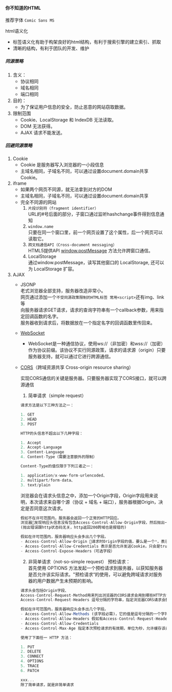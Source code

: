 #### 你不知道的HTML
推荐字体 `Comic Sans MS`  

html语义化
- 标签语义化有助于构架良好的html结构，有利于搜索引擎的建立索引、抓取
- 清晰的结构，有利于团队的开发、维护
##### 同源策略

1. 含义：
    + 协议相同
    + 域名相同
    + 端口相同
2. 目的：
    + 为了保证用户信息的安全，防止恶意的网站窃取数据。
3. 限制范围
    + Cookie、LocalStorage 和 IndexDB 无法读取。
    + DOM 无法获得。
    + AJAX 请求不能发送。

##### 回避同源策略
1. Cookie
    + Cookie 是服务器写入浏览器的一小段信息
    + 主域名相同，子域名不同，可以通过设置document.domain共享 Cookie。
2. iframe
    + 如果两个网页不同源，就无法拿到对方的DOM
    + 主域名相同，子域名不同，可以通过设置document.domain共享
    + 完全不同源的网站
        1. `片段识别符（fragment identifier）`  
        URL的#号后面的部分，子窗口通过监听hashchange事件得到信息通知
        2. `window.name`  
        只要在同一个窗口里，前一个网页设置了这个属性，后一个网页可以读取它。
        3. `跨文档通信API（Cross-document messaging）`  
        HTML5提供API [window.postMessage](https://developer.mozilla.org/zh-CN/docs/Web/API/Window/postMessage) 方法允许跨窗口通信。
        4. LocalStorage  
        通过window.postMessage，读写其他窗口的 LocalStorage, 还可以为 LocalStorage 扩容。
3. AJAX
    + JSONP  
    老式浏览器全部支持，服务器改造非常小。  
    网页通过添加一个`不受同源政策限制的HTML标签 常用<script>`还有img、link等   
    向服务器请求GET请求，请求的查询字符串有一个callback参数，用来指定回调函数的名字。  
    服务器收到请求后，将数据放在一个指定名字的回调函数里传回来。
    + [WebSocket](https://developer.mozilla.org/zh-CN/docs/Web/API/WebSocket)
        - WebSocket是一种通信协议，使用ws://（非加密）和wss://（加密）作为协议前缀。该协议不实行同源政策，请求的请求源（origin）只要服务器支持，就可以通过它进行跨源通信。
    + [CORS](https://developer.mozilla.org/zh-CN/docs/Web/HTTP/Access_control_CORS)（跨域资源共享 Cross-origin resource sharing）

        实现CORS通信的关键是服务器。只要服务器实现了CORS接口，就可以跨源通信  
        1. 简单请求（simple request）
        ```js
        请求方法是以下三种方法之一：

        1. GET
        2. HEAD
        3. POST

        HTTP的头信息不超出以下几种字段：

        1. Accept
        2. Accept-Language
        3. Content-Language
        4. Content-Type（需要注意额外的限制）

        Content-Type的值仅限于下列三者之一：

        1. application/x-www-form-urlencoded、
        2. multipart/form-data、
        3. text/plain            
        ```
        浏览器会在请求头信息之中，添加一个Origin字段，Origin字段用来说明，本次请求来自哪个源（协议 + 域名 + 端口），服务器根据Origin，决定是否同意这次请求。
        
        ```js
        假如不在许可范围内，服务器会返回一个正常的HTTP回应。
        浏览器发现响应头信息没有包含Access-Control-Allow-Origin字段，然后抛出一个错误，被XMLHttpRequest的onerror回调函数捕获。
        (抛出错误跟http状态码无关，http返回200跨域也是报错的)

        假如在许可范围内，服务器响应头会多出几个字段。
        - Access-Control-Allow-Origin 请求时Origin字段的值，要么是一个*，表示接受任意域名的请求。（必要字段）
        - Access-Control-Allow-Credentials 表示是否允许发送Cookie，只会是true, 或者不返回该字段（可选字段）
        - Access-Control-Expose-Headers（可选字段）
        ```
        2. 非简单请求（not-so-simple request） 预检请求：  
        首先使用 OPTIONS 方法发起一个预检请求到服务器，以获知服务器是否允许该实际请求。"预检请求“的使用，可以避免跨域请求对服务器的用户数据产生未预期的影响。  
         ```js
        请求头会包括Origin字段、  
        Access-Control-Request-Method用来列出浏览器的CORS请求会用到哪些HTTP方法（必要字段）、  
        Access-Control-Request-Headers 逗号分隔的字符串，指定浏览器CORS请求会额外发送的头信息字段（可选字段）
       
        假如在许可范围内，服务器响应头会多出几个字段。
        - Access-Control-Allow-Methods (该字段必需)，它的值是逗号分隔的一个字符串，表明服务器支持的所有跨域请求的方法,返回的是所有支持的方法,避免多次"预检"请求
        - Access-Control-Allow-Headers 假如有Access-Control-Request-Headers字段对对应关系，该字段就必需，
        - Access-Control-Allow-Credentials
        - Access-Control-Max-Age 指定本次预检请求的有效期，单位为秒，允许缓存该条响应多少秒，在此期间，不用发出另一条预检请求。
        ```

        ```js
        使用了下面任一 HTTP 方法：

        1. PUT
        2. DELETE
        3. CONNECT
        4. OPTIONS
        5. TRACE
        6. PATCH

        xxx...
        除了简单请求，就是非简单请求
        ```


            
        

